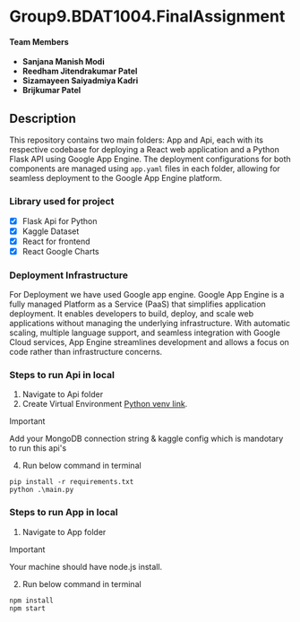 # Group9.BDAT1004.FinalAssignment

#### Team Members

- **Sanjana Manish Modi**
- **Reedham Jitendrakumar Patel**
- **Sizamayeen Saiyadmiya Kadri**
- **Brijkumar Patel**


## Description
This repository contains two main folders: App and Api, each with its respective codebase for deploying a React web application and a Python Flask API using Google App Engine. The deployment configurations for both components are managed using `app.yaml` files in each folder, allowing for seamless deployment to the Google App Engine platform.

### Library used for project
- [x] Flask Api for Python 
- [x] Kaggle Dataset
- [x] React for frontend
- [x] React Google Charts

### Deployment Infrastructure
For Deployment we have used Google app engine.
Google App Engine is a fully managed Platform as a Service (PaaS) that simplifies application deployment. It enables developers to build, deploy, and scale web applications without managing the underlying infrastructure. With automatic scaling, multiple language support, and seamless integration with Google Cloud services, App Engine streamlines development and allows a focus on code rather than infrastructure concerns.

### Steps to run Api in local

1) Navigate to Api folder
2) Create Virtual Environment [Python venv link](https://docs.python.org/3/library/venv.html#:~:text=A%20virtual%20environment%20is%20created,the%20virtual%20environment%20are%20avail).

> [!IMPORTANT]
> Add your MongoDB connection string & kaggle config which is mandotary to run this api's

4) Run below command in terminal
```
pip install -r requirements.txt
python .\main.py
```
 
### Steps to run App in local

1) Navigate to App folder
> [!IMPORTANT]
> Your machine should have node.js install.

2) Run below command in terminal
```
npm install
npm start
```

 
